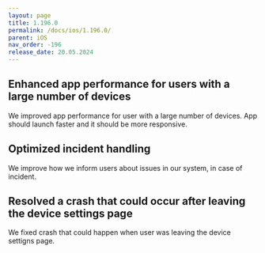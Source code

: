 ```yaml
---
layout: page
title: 1.196.0
permalink: /docs/ios/1.196.0/
parent: iOS
nav_order: -196
release_date: 20.05.2024
---
```


## Enhanced app performance for users with a large number of devices
We improved app performance for user with a large number of devices. App should launch faster and it should be more responsive.

## Optimized incident handling
We improve how we inform users about issues in our system, in case of incident.

## Resolved a crash that could occur after leaving the device settings page
We fixed crash that could happen when user was leaving the device settigns page.